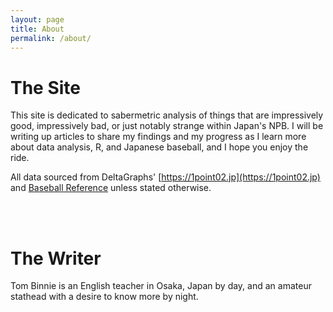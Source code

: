 ```yaml
---
layout: page
title: About
permalink: /about/
---
```

# The Site

This site is dedicated to sabermetric analysis of things that are impressively good, impressively bad, or just notably strange within Japan's NPB. I will be writing up articles to share my findings and my progress as I learn more about data analysis, R, and Japanese baseball, and I hope you enjoy the ride.

All data sourced from DeltaGraphs' [https://1point02.jp](https://1point02.jp) and [Baseball Reference](www.baseball-reference.com) unless stated otherwise.

<br><br/>

# The Writer

Tom Binnie is an English teacher in Osaka, Japan by day, and an amateur stathead with a desire to know more by night.
